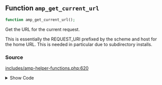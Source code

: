 ## Function `amp_get_current_url`

```php
function amp_get_current_url();
```

Get the URL for the current request.

This is essentially the REQUEST_URI prefixed by the scheme and host for the home URL. This is needed in particular due to subdirectory installs.

### Source

[includes/amp-helper-functions.php:620](TODO)

<details>
<summary>Show Code</summary>
```php
<php ?>```
</details>
